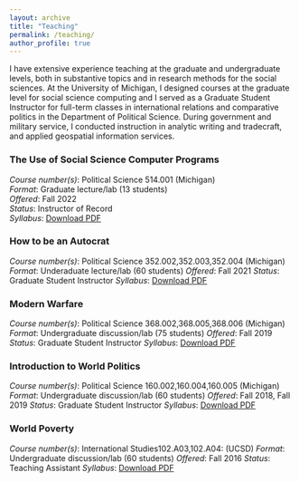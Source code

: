 ```yaml
---
layout: archive
title: "Teaching"
permalink: /teaching/
author_profile: true
---
```


I have extensive experience teaching at the graduate and undergraduate levels, both in substantive topics and in research methods for the social sciences. At the University of Michigan, I designed courses at the graduate level for social science computing and I served as a Graduate Student Instructor for full-term classes in international relations and comparative politics in the Department of Political Science. During government and military service, I conducted instruction in analytic writing and tradecraft, and applied geospatial information services.

### The Use of Social Science Computer Programs

*Course number(s)*: Political Science 514.001 (Michigan)  
*Format*: Graduate lecture/lab (13 students)  
*Offered*: Fall 2022  
*Status*: Instructor of Record  
*Syllabus*: [Download PDF](/files/PS514_Syllabus_FA22.pdf)

### How to be an Autocrat

*Course number(s)*: Political Science 352.002,352.003,352.004 (Michigan)
*Format*: Underaduate lecture/lab (60 students) 
*Offered*: Fall 2021 
*Status*: Graduate Student Instructor 
*Syllabus*: [Download PDF](/files/PS514_Syllabus_FA22.pdf)

### Modern Warfare

*Course number(s)*: Political Science 368.002,368.005,368.006 (Michigan)
*Format*: Undergraduate discussion/lab (75 students) 
*Offered*: Fall 2019
*Status*: Graduate Student Instructor 
*Syllabus*: [Download PDF](/files/PS514_Syllabus_FA22.pdf)

### Introduction to World Politics

*Course number(s)*: Political Science 160.002,160.004,160.005 (Michigan)
*Format*: Undergraduate discussion/lab (60 students) 
*Offered*: Fall 2018, Fall 2019
*Status*: Graduate Student Instructor 
*Syllabus*: [Download PDF](/files/PS514_Syllabus_FA22.pdf)

### World Poverty

*Course number(s)*: International Studies102.A03,102.A04: (UCSD)
*Format*: Undergraduate discussion/lab (60 students) 
*Offered*: Fall 2016
*Status*: Teaching Assistant 
*Syllabus*: [Download PDF](/files/PS514_Syllabus_FA22.pdf)
